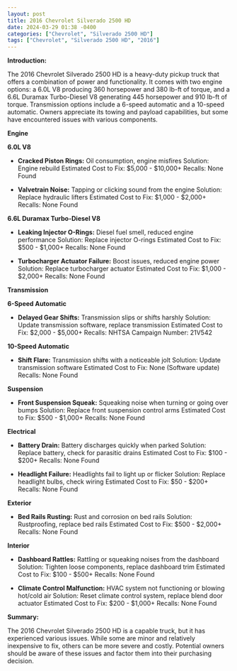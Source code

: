 ```yaml
---
layout: post
title: 2016 Chevrolet Silverado 2500 HD
date: 2024-03-29 01:38 -0400
categories: ["Chevrolet", "Silverado 2500 HD"]
tags: ["Chevrolet", "Silverado 2500 HD", "2016"]
---
```

**Introduction:**

The 2016 Chevrolet Silverado 2500 HD is a heavy-duty pickup truck that offers a combination of power and functionality. It comes with two engine options: a 6.0L V8 producing 360 horsepower and 380 lb-ft of torque, and a 6.6L Duramax Turbo-Diesel V8 generating 445 horsepower and 910 lb-ft of torque. Transmission options include a 6-speed automatic and a 10-speed automatic. Owners appreciate its towing and payload capabilities, but some have encountered issues with various components.

**Engine**

**6.0L V8**

* **Cracked Piston Rings:** Oil consumption, engine misfires
Solution: Engine rebuild
Estimated Cost to Fix: $5,000 - $10,000+
Recalls: None Found

* **Valvetrain Noise:** Tapping or clicking sound from the engine
Solution: Replace hydraulic lifters
Estimated Cost to Fix: $1,000 - $2,000+
Recalls: None Found

**6.6L Duramax Turbo-Diesel V8**

* **Leaking Injector O-Rings:** Diesel fuel smell, reduced engine performance
Solution: Replace injector O-rings
Estimated Cost to Fix: $500 - $1,000+
Recalls: None Found

* **Turbocharger Actuator Failure:** Boost issues, reduced engine power
Solution: Replace turbocharger actuator
Estimated Cost to Fix: $1,000 - $2,000+
Recalls: None Found

**Transmission**

**6-Speed Automatic**

* **Delayed Gear Shifts:** Transmission slips or shifts harshly
Solution: Update transmission software, replace transmission
Estimated Cost to Fix: $2,000 - $5,000+
Recalls: NHTSA Campaign Number: 21V542

**10-Speed Automatic**

* **Shift Flare:** Transmission shifts with a noticeable jolt
Solution: Update transmission software
Estimated Cost to Fix: None (Software update)
Recalls: None Found

**Suspension**

* **Front Suspension Squeak:** Squeaking noise when turning or going over bumps
Solution: Replace front suspension control arms
Estimated Cost to Fix: $500 - $1,000+
Recalls: None Found

**Electrical**

* **Battery Drain:** Battery discharges quickly when parked
Solution: Replace battery, check for parasitic drains
Estimated Cost to Fix: $100 - $200+
Recalls: None Found

* **Headlight Failure:** Headlights fail to light up or flicker
Solution: Replace headlight bulbs, check wiring
Estimated Cost to Fix: $50 - $200+
Recalls: None Found

**Exterior**

* **Bed Rails Rusting:** Rust and corrosion on bed rails
Solution: Rustproofing, replace bed rails
Estimated Cost to Fix: $500 - $2,000+
Recalls: None Found

**Interior**

* **Dashboard Rattles:** Rattling or squeaking noises from the dashboard
Solution: Tighten loose components, replace dashboard trim
Estimated Cost to Fix: $100 - $500+
Recalls: None Found

* **Climate Control Malfunction:** HVAC system not functioning or blowing hot/cold air
Solution: Reset climate control system, replace blend door actuator
Estimated Cost to Fix: $200 - $1,000+
Recalls: None Found

**Summary:**

The 2016 Chevrolet Silverado 2500 HD is a capable truck, but it has experienced various issues. While some are minor and relatively inexpensive to fix, others can be more severe and costly. Potential owners should be aware of these issues and factor them into their purchasing decision.
